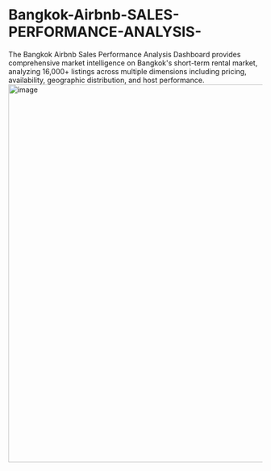 # Bangkok-Airbnb-SALES-PERFORMANCE-ANALYSIS-
The Bangkok Airbnb Sales Performance Analysis Dashboard provides comprehensive market intelligence on Bangkok's short-term rental market, analyzing 16,000+ listings across multiple dimensions including pricing, availability, geographic distribution, and host performance.
<img width="1514" height="750" alt="image" src="https://github.com/user-attachments/assets/01c864d5-b462-4b17-91b0-b7797b1c8c19" />
